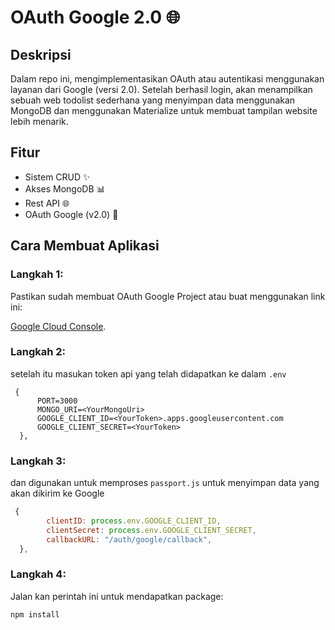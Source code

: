 # OAuth Google 2.0 🌐

## Deskripsi

Dalam repo ini, mengimplementasikan OAuth atau autentikasi menggunakan layanan dari Google (versi 2.0). Setelah berhasil login, akan menampilkan sebuah web todolist sederhana yang menyimpan data menggunakan MongoDB dan menggunakan Materialize untuk membuat tampilan website lebih menarik.

## Fitur

- Sistem CRUD ✨
- Akses MongoDB 📊
- Rest API 🌐
- OAuth Google (v2.0) 🔐

## Cara Membuat Aplikasi

### Langkah 1:

Pastikan sudah membuat OAuth Google Project atau buat menggunakan link ini:

[Google Cloud Console](https://console.cloud.google.com/projectselector2/apis/credentials/consent?supportedpurview=project).

### Langkah 2:

setelah itu masukan token api yang telah didapatkan ke dalam `.env`

```env
 {
      PORT=3000
      MONGO_URI=<YourMongoUri>
      GOOGLE_CLIENT_ID=<YourToken>.apps.googleusercontent.com
      GOOGLE_CLIENT_SECRET=<YourToken>
  },
```

### Langkah 3:

dan digunakan untuk memproses `passport.js` untuk menyimpan data yang akan dikirim ke Google

```js
 {
        clientID: process.env.GOOGLE_CLIENT_ID,
        clientSecret: process.env.GOOGLE_CLIENT_SECRET,
        callbackURL: "/auth/google/callback",
  },
```

### Langkah 4:

Jalan kan perintah ini untuk mendapatkan package:

```
npm install
```
